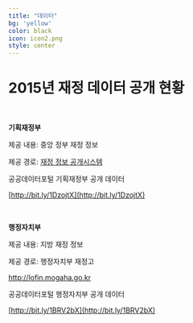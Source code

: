 ```yaml
---
title: "데이터"
bg: 'yellow'
color: black
icon: icon2.png
style: center
---
```


# 2015년 재정 데이터 공개 현황

<br>

**기획재정부**

제공 내용: 중앙 정부 재정 정보

제공 경로: [재정 정보 공개시스템](http://www.digitalbrain.go.kr)

공공데이터포털 기획재정부 공개 데이터

[http://bit.ly/1DzojtX](http://bit.ly/1DzojtX)

<br>

**행정자치부**

제공 내용: 지방 재정 정보

제공 경로: 행정자치부 재정고

http://lofin.mogaha.go.kr

공공데이터포털 행정자치부 공개 데이터

[http://bit.ly/1BRV2bX](http://bit.ly/1BRV2bX)
